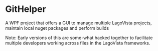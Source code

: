 # GitHelper
A WPF project that offers a GUI to manage multiple LagoVista projects, maintain local nuget packages and perform builds

Note: Early versions of this are some-what hacked together to facilitate multiple developers working across files in the LagoVista frameworks. 
